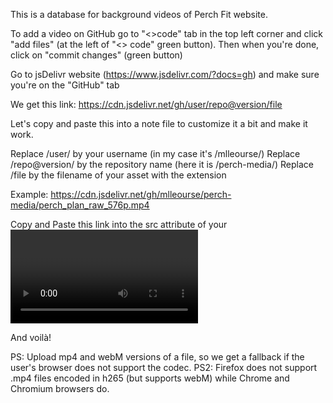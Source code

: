 This is a database for background videos of Perch Fit website.

To add a video on GitHub go to "<>code" tab in the top left corner and click "add files" (at the left of "<> code" green button).
Then when you're done, click on "commit changes" (green button)

Go to jsDelivr website (https://www.jsdelivr.com/?docs=gh) and make sure you're on the "GitHub" tab

We get this link:
https://cdn.jsdelivr.net/gh/user/repo@version/file

Let's copy and paste this into a note file to customize it a bit and make it work.

Replace /user/ by your username (in my case it's /mlleourse/)
Replace /repo@version/ by the repository name (here it is /perch-media/)
Replace /file by the filename of your asset with the extension

Example:
https://cdn.jsdelivr.net/gh/mlleourse/perch-media/perch_plan_raw_576p.mp4

Copy and Paste this link into the src attribute of your <video> tag

And voilà!

PS: Upload mp4 and webM versions of a file, so we get a fallback if the user's browser does not support the codec.
PS2: Firefox does not support .mp4 files encoded in h265 (but supports webM) while Chrome and Chromium browsers do.
